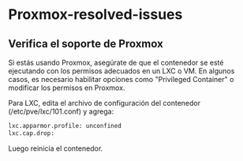 # Proxmox-resolved-issues

## Verifica el soporte de Proxmox
Si estás usando Proxmox, asegúrate de que el contenedor se esté ejecutando con los permisos adecuados en un LXC o VM. En algunos casos, es necesario habilitar opciones como "Privileged Container" o modificar los permisos en Proxmox.

Para LXC, edita el archivo de configuración del contenedor (/etc/pve/lxc/101.conf) y agrega:

```bash
lxc.apparmor.profile: unconfined
lxc.cap.drop:
```
Luego reinicia el contenedor.
